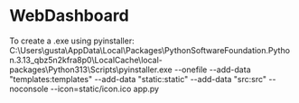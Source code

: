 # WebDashboard



To create a .exe using pyinstaller:
C:\Users\gusta\AppData\Local\Packages\PythonSoftwareFoundation.Python.3.13_qbz5n2kfra8p0\LocalCache\local-packages\Python313\Scripts\pyinstaller.exe --onefile --add-data "templates:templates" --add-data "static:static" --add-data "src:src" --noconsole --icon=static/icon.ico app.py
